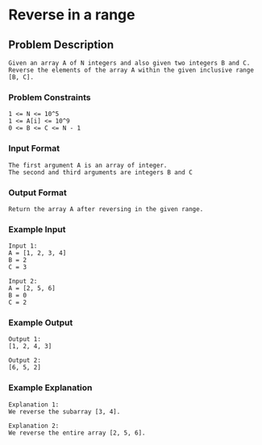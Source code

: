 # Reverse in a range

## Problem Description
````
Given an array A of N integers and also given two integers B and C. Reverse the elements of the array A within the given inclusive range [B, C].
````

### Problem Constraints
````
1 <= N <= 10^5
1 <= A[i] <= 10^9
0 <= B <= C <= N - 1
````

### Input Format
````
The first argument A is an array of integer.
The second and third arguments are integers B and C
````

### Output Format
````
Return the array A after reversing in the given range.
````

### Example Input
````
Input 1:
A = [1, 2, 3, 4]
B = 2
C = 3

Input 2:
A = [2, 5, 6]
B = 0
C = 2
````

### Example Output
````
Output 1:
[1, 2, 4, 3]

Output 2:
[6, 5, 2]
````

### Example Explanation
````
Explanation 1:
We reverse the subarray [3, 4].

Explanation 2:
We reverse the entire array [2, 5, 6].
````